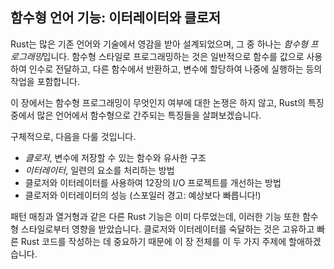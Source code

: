 ## 함수형 언어 기능: 이터레이터와 클로저

Rust는 많은 기존 언어와 기술에서 영감을 받아 설계되었으며, 그 중 하나는 *함수형 프로그래밍*입니다.
함수형 스타일로 프로그래밍하는 것은 일반적으로 함수를 값으로 사용하여 인수로 전달하고, 다른 함수에서 반환하고, 변수에 할당하여 나중에 실행하는 등의 작업을 포함합니다.

이 장에서는 함수형 프로그래밍이 무엇인지 여부에 대한 논쟁은 하지 않고, Rust의 특징 중에서 많은 언어에서 함수형으로 간주되는 특징들을 살펴보겠습니다.

구체적으로, 다음을 다룰 것입니다.

* *클로저*, 변수에 저장할 수 있는 함수와 유사한 구조
* *이터레이터*, 일련의 요소를 처리하는 방법
* 클로저와 이터레이터를 사용하여 12장의 I/O 프로젝트를 개선하는 방법
* 클로저와 이터레이터의 성능 (스포일러 경고: 예상보다 빠릅니다!)

패턴 매칭과 열거형과 같은 다른 Rust 기능은 이미 다루었는데, 이러한 기능 또한 함수형 스타일로부터 영향을 받았습니다. 클로저와 이터레이터를 숙달하는 것은 고유하고 빠른 Rust 코드를 작성하는 데 중요하기 때문에 이 장 전체를 이 두 가지 주제에 할애하겠습니다.
